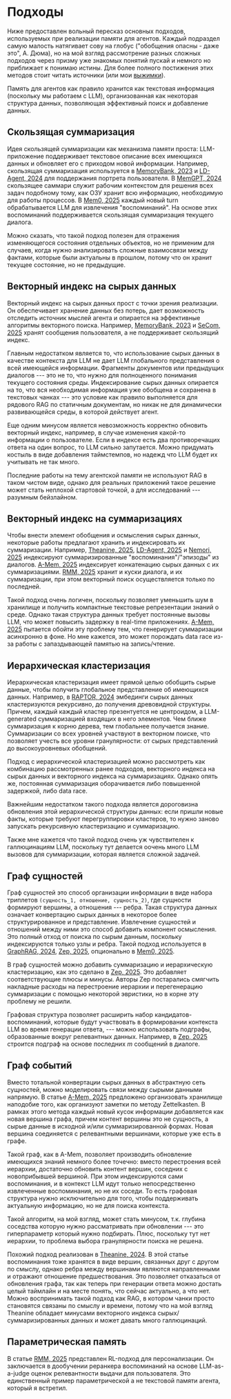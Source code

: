 # Подходы

Ниже предоставлен вольный пересказ основных подходов, используемых при реализации памяти для агентов. Каждый подраздел самую малость натягивает сову на глобус ("обобщения опасны - даже это", А. Дюма), но на мой взгляд рассмотрение разных сложных подходов через призму уже знакомых понятий пускай и немного но приближает к понимаю истины. Для более полного постижения этих методов стоит читать источники (или мои [выжимки](./papers/README.md)).

Память для агентов как правило хранится как текстовая информация (поскольку мы работаем с LLM), организованная как некоторая структура данных, позволяющая эффективный поиск и добавление данных. 

## Скользящая суммаризация

Идея скользящей суммаризации как механизма памяти проста: LLM-приложение поддерживает текстовое описание всех имеющихся данных и обновляет его с приходом новой информации. Например, скользящая суммаризация используется в [MemoryBank, 2023]() и [LD-Agent, 2024]() для поддержания портрета пользователя. В [MemGPT, 2024]() скользящее саммари служит рабочим контекстом для решения всех задач подобному тому, как  ОЗУ хранит всю информацию, необходимую для работы процессов. В [Mem0, 2025]() каждый новый turn обрабатывается LLM для извлечения "воспоминаний". На основе этих воспоминаний поддерживается скользящая суммаризация текущего диалога.

Можно сказать, что такой подход полезен для отражения изменяющегося состояния отдельных объектов, но не применим для случаев, когда нужно анализировать сложные взаимосвязи между фактами, которые были актуальны в прошлом, потому что он хранит текущее состояние, но не предыдущие.

## Векторный индекс на сырых данных

Векторный индекс на сырых данных прост с точки зрения реализации. Он обеспечивает хранение данных без потерь, дает возможность отследить источник мыслей агента и опирается на эффективные алгоритмы векторного поиска. Например, [MemoryBank, 2023]() и [SeCom, 2025]() хранят сообщения пользователя, а не поддерживает скользящий индекс.

Главным недостатком является то, что использование сырых данных в качестве контекста для LLM не дает LLM глобального представления о всей имеющейся информации. Фрагменты документов или предыдущих диалогов --- это не то, что нужно для полноценного понимания текущего состояния среды. Индексирование сырых данных опирается на то, что вся необходимая информация уже обобщена и сохранена в текстовых чанках --- это условие как правило выполняется для рядового RAG по статичным документам, но никак не для динамически развивающейся среды, в которой действует агент.

Еще одним минусом является невозможность корректно обновить векторный индекс, например, в случае изменения какой-то информации о пользователе. Если в индексе есть два противоречащих ответа на один вопрос, то LLM сильно запутается. Можно придумать костыль в виде добавления таймстемпов, но надежд что LLM будет их учитывать не так много.

Последние работы на тему агентской памяти не используют RAG в таком чистом виде, однако для реальных приложений такое решение может стать неплохой стартовой точкой, а для исследований --- разумным бейзлайном.

## Векторный индекс на суммаризациях

Чтобы внести элемент обобщения и осмысления сырых данных, некоторые работы предлагают хранить и индексировать их суммаризации. Например, [Theanine, 2025](), [LD-Agent, 2025]() и [Nemori, 2025]() индексируют суммаризированные "воспоминания"/"эпизоды" из диалогов. [A-Mem, 2025]() индексирует конкатенацию сырых данных с их суммаризациями. [RMM, 2025]() хранит и куски диалога, и их суммаризации, при этом векторный поиск осуществляется только по последней.

Такой подход очень логичен, поскольку позволяет уменьшить шум в хранилище и получить компактные текстовые репрезентации знаний о среде. Однако такая структура данных требует постоянные вызовы LLM, что может повысить задержку в real-time приложениях. [A-Mem, 2025]() пытается обойти эту проблему тем, что генерирует суммаризации асинхронно в фоне. Но мне кажется, это может порождать data race из-за работы с запаздывающей памятью на запись/чтение. 

## Иерархическая кластеризация

Иерархическая кластеризация имеет прямой целью обобщить сырые данные, чтобы получить глобальное представление об имеющихся данных. Например, в [RAPTOR, 2024]() эмбединги сырых данных кластеризуются рекурсивно, до получения древовидной структуры. Причем, каждый каждый кластер презентуется не центроидом, а LLM-generated суммаризацией входящих в него элементов. Чем ближе суммаризация к корню дерева, тем глобальнее получается знание. Суммаризации со всех уровней участвуют в векторном поиске, что позволяет учесть все уровни гранулярности: от сырых представлений до высокоуровневых обобщений.

Подход с иерархической кластеризацией можно рассмотреть как комбинацию рассмотренных ранее подходов, векторного индекса на сырых данных и векторного индекса на суммаризациях. Однако опять же, постоянная суммаризация оборачивается либо повышенной задержкой, либо data race.

Важнейшим недостатком такого подхода является дороговизна обновления этой иерархической структуры данных: если пришли новые факты, которые требуют перегруппировки кластеров, то нужно заново запускать рекурсивную кластеризацию и суммаризацию.

Также мне кажется что такой подход очень уж чувствителен к галлюцинациям LLM, поскольку тут делается оочень много LLM вызовов для суммаризации, которая является сложной задачей.

## Граф сущностей

Граф сущностей это способ организации информации в виде набора триплетов `(сущность_1, отношение, сущность_2)`, где сущности формируют вершины, а отношения --- ребра. Такая структура данных означает конвертацию сырых данных в некоторое более структурированное и представление. Извлечение сущностей и отношений между ними это способ добавить компонент осмысления. Это полный отход от поиска по сырым данным, поскольку индексируются только узлы и ребра. Такой подход используется в [GraphRAG, 2024](), [Zep, 2025](), опционально в [Mem0, 2025]().

В граф сущностей можно добавить суммаризацию и иерархическую кластеризацию, как это сделано в [Zep, 2025](). Это добавляет соответствующие плюсы и минусы. Авторы Zep постарались смягчить накладные расходы на перестроение иерархии и перегенерацию суммаризации с помощью некоторой эвристики, но в корне эту проблему не решили.

Графовая структура позволяет расширить набор кандидатов-воспоминаний, которые будут участвовать в формировании контекста LLM во время генерации ответа, --- можно использовать подграфы, образованные вокруг релевантных данных. Например, в [Zep, 2025]() строится подграф на основе последних $m$ сообщений в диалоге.

## Граф событий

Вместо тотальной конвертации сырых данных в абстрактную сеть сущностей, можно моделировать связи между сырыми данными напрямую. В статье [A-Mem, 2025]() предложено организовать хранилище наподобие того, как организуют заметки по методу Zettelkasten. В рамках этого метода каждый новый кусок информации добавляется как новая вершина графа, причем контент вершины это не сущность, а сырые данные в исходной и/или суммаризированной формах. Новая вершина соединяется с релевантными вершинами, которые уже есть в графе.

Такой граф, как в A-Mem, позволяет производить обновление имеющихся знаний немного более точечно: вместо перестроения всей иерархии, достаточно обновить контент вершин, соседних с новоприбывшей вершиной. При этом индексируются сами воспоминания, и в контекст LLM идут только непосредственно извлеченные воспоминания, но не их соседи. То есть графовая структура нужно исключительно для того, чтобы поддерживать актуальную информацию, но не для поиска контекста.

Такой алгоритм, на мой взгляд, может стать минусом, т.к. глубина соседства которую нужно рассматривать при обновлении --- это гиперпараметр который нужно подбирать. Плюс, поскольку тут нет иерархии, то проблема выбора гранулярности поиска не решена.

Похожий подход реализован в [Theanine, 2024](). В этой статье воспоминания тоже хранятся в виде вершин, связанных друг с другом по смыслу, однако ребра между вершинами являются направленными и отражают отношение предшествования. Это позволяет отказаться от обновления графа, так как теперь при генерации ответа можно достать целый таймлайн и на месте понять, что сейчас актуально, а что нет. Можно воспринимать такой подход как RAG, в котором чанки просто становятся связаны по смыслу и времени, потому что на мой взгляд Theanine обладает минусами векторного индекса сырых/суммаризированных данных и может давать много галлюцинаций.

## Параметрическая память

В статье [RMM, 2025]() представлен RL-подход для персонализации. Он заключается в дообучении реранкера воспоминаний на основе LLM-as-a-judge оценок релевантности выдачи для пользователя. Это единственный пример параметрической а не текстовой памяти агента, который я встретил.
